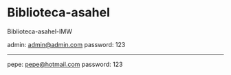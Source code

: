 # Biblioteca-asahel
Biblioteca-asahel-IMW

admin: admin@admin.com 
password: 123

-------------------------------
pepe: pepe@hotmail.com
password: 123

